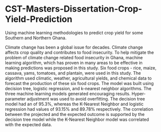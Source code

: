 # CST-Masters-Dissertation-Crop-Yield-Prediction
Using machine learning methodologies to predict crop yield for some Southern and Northern Ghana.


Climate change has been a global issue for decades. Climate change affects crop quality and contributes to food insecurity. To help mitigate the problem of climate change related food insecurity in Ghana, machine learning algorithm, which has proven in many areas to be effective in making predictions was proposed in this study. Six food crops - rice, maize, cassava, yams, tomatoes, and plantain, were used in this study. The algorithm used climatic, weather, agricultural yields, and chemical data to forecast the production of these six food crops. The model was built using decision tree, logistic regression, and k-nearest neighbor algorithms. The three machine learning models generated encouraging results.  Hyper-parameter adjustment was used to avoid overfitting. The decision tree model had an  of 95.3%, whereas the K-Nearest Neighbor and logistic regression had  values of 93.15% and 89.78% respectively. The correlation between the projected and the expected outcome is supported by the decision tree model while the K-Nearest Neighbor model was correlated with the expected data.
